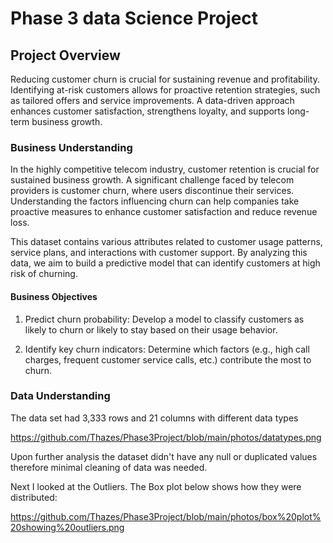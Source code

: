 # Phase 3 data Science Project



## Project Overview 

Reducing customer churn is crucial for sustaining revenue and profitability. Identifying at-risk customers allows for proactive retention strategies, such as tailored offers and service improvements. A data-driven approach enhances customer satisfaction, strengthens loyalty, and supports long-term business growth.

### Business Understanding

In the highly competitive telecom industry, customer retention is crucial for sustained business growth. A significant challenge faced by telecom providers is customer churn, where users discontinue their services. Understanding the factors influencing churn can help companies take proactive measures to enhance customer satisfaction and reduce revenue loss.

This dataset contains various attributes related to customer usage patterns, service plans, and interactions with customer support. By analyzing this data, we aim to build a predictive model that can identify customers at high risk of churning.

#### Business Objectives
 1. Predict churn probability: Develop a model to classify customers as likely to churn or likely to stay based on their usage behavior.

 2. Identify key churn indicators: Determine which factors (e.g., high call charges, frequent customer service calls, etc.) contribute the most to churn.



### Data Understanding

The data set had 3,333 rows and 21 columns with different data types

https://github.com/Thazes/Phase3Project/blob/main/photos/datatypes.png


Upon further analysis the dataset didn't have any null or duplicated values therefore minimal cleaning of data was needed.

Next I looked at the Outliers. The Box plot below shows how they were distributed:

https://github.com/Thazes/Phase3Project/blob/main/photos/box%20plot%20showing%20outliers.png


